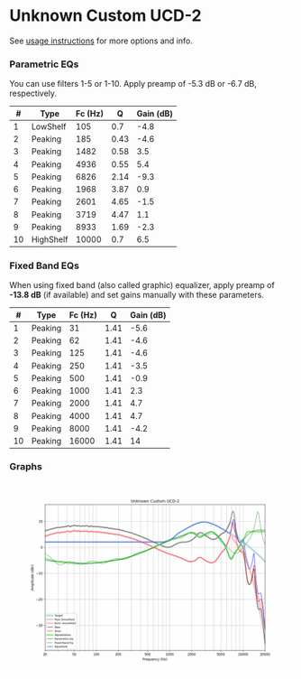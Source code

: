 # Unknown Custom UCD-2
See [usage instructions](https://github.com/jaakkopasanen/AutoEq#usage) for more options and info.

### Parametric EQs
You can use filters 1-5 or 1-10. Apply preamp of -5.3 dB or -6.7 dB, respectively.

|   # | Type      |   Fc (Hz) |    Q |   Gain (dB) |
|-----|-----------|-----------|------|-------------|
|   1 | LowShelf  |       105 | 0.7  |        -4.8 |
|   2 | Peaking   |       185 | 0.43 |        -4.6 |
|   3 | Peaking   |      1482 | 0.58 |         3.5 |
|   4 | Peaking   |      4936 | 0.55 |         5.4 |
|   5 | Peaking   |      6826 | 2.14 |        -9.3 |
|   6 | Peaking   |      1968 | 3.87 |         0.9 |
|   7 | Peaking   |      2601 | 4.65 |        -1.5 |
|   8 | Peaking   |      3719 | 4.47 |         1.1 |
|   9 | Peaking   |      8933 | 1.69 |        -2.3 |
|  10 | HighShelf |     10000 | 0.7  |         6.5 |

### Fixed Band EQs
When using fixed band (also called graphic) equalizer, apply preamp of **-13.8 dB** (if available) and set gains manually with these parameters.

|   # | Type    |   Fc (Hz) |    Q |   Gain (dB) |
|-----|---------|-----------|------|-------------|
|   1 | Peaking |        31 | 1.41 |        -5.6 |
|   2 | Peaking |        62 | 1.41 |        -4.6 |
|   3 | Peaking |       125 | 1.41 |        -4.6 |
|   4 | Peaking |       250 | 1.41 |        -3.5 |
|   5 | Peaking |       500 | 1.41 |        -0.9 |
|   6 | Peaking |      1000 | 1.41 |         2.3 |
|   7 | Peaking |      2000 | 1.41 |         4.7 |
|   8 | Peaking |      4000 | 1.41 |         4.7 |
|   9 | Peaking |      8000 | 1.41 |        -4.2 |
|  10 | Peaking |     16000 | 1.41 |        14   |

### Graphs
![](./Unknown%20Custom%20UCD-2.png)
